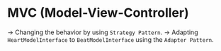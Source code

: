 # MVC (Model-View-Controller)

-> Changing the behavior by using ``Strategy Pattern``.
-> Adapting ``HeartModelInterface`` to ``BeatModelInterface`` using the
``Adapter Pattern``.